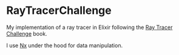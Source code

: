 # RayTracerChallenge

My implementation of a ray tracer in Elixir following the [Ray Tracer Challenge](https://pragprog.com/titles/jbtracer/the-ray-tracer-challenge/) book.

I use [Nx](https://github.com/elixir-nx/nx/) under the hood for data manipulation.

